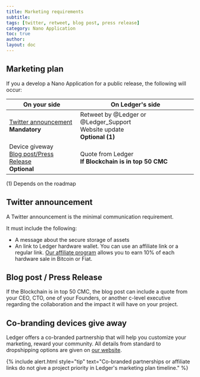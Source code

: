 ```yaml
---
title: Marketing requirements
subtitle:
tags: [twitter, retweet, blog post, press release]
category: Nano Application
toc: true
author:
layout: doc
---
```


## Marketing plan 

If you a develop a Nano Application for a public release, the following will occur:

|                     On your side                  |                         On Ledger's side                         |
|--------------------------------------------------------------|--------------------------------------------------------|
|          [Twitter announcement](#twitter-announcement)<br><b>Mandatory</b>            |      Retweet by @Ledger or @Ledger_Support <br>Website update<br><b>Optional (1)</b>    |
| Device giveway<br>[Blog post/Press Release](#blog-post--press-release)<br><b>Optional</b> | Quote from Ledger<br><b>If Blockchain is in top 50 CMC |

(1) Depends on the roadmap

## Twitter announcement

A Twitter announcement is the minimal communication requirement.

It must include the following:
- A message about the secure storage of assets
- An link to Ledger hardware wallet. You can use an affiliate link or a regular link. [Our affiliate program](https://www.ledgerwallet.com/affiliates) allows you to earn 10% of each hardware sale in Bitcoin or Fiat. 

## Blog post / Press Release

If the Blockchain is in top 50 CMC, the blog post can include a quote from your CEO, CTO, one of your Founders, or another c-level executive regarding the collaboration and the impact it will have on your project.

## Co-branding devices give away 

Ledger offers a co-branded partnership that will help you customize your marketing, reward your community. All details from standard to dropshipping options are given on [our website](https://www.ledger.com/co-branded-partnership).


<!--  -->
{% include alert.html style="tip" text="Co-branded partnerships or affiliate links do not give a project priority in Ledger's marketing plan timeline." %}
<!--  -->
